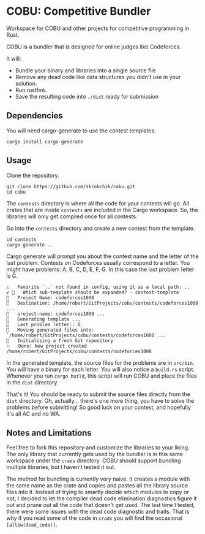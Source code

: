 # COBU: Competitive Bundler

Workspace for COBU and other projects for competitive programming in Rust.

COBU is a bundler that is designed for online judges like Codeforces.

It will:
  - Bundle your binary and libraries into a single source file
  - Remove any dead code like data structures you didn't use in your solution.
  - Run rustfmt.
  - Save the resulting code into `./dist` ready for submission

## Dependencies

You will need cargo-generate to use the contest templates.

```
cargo install cargo-generate
```

## Usage

Clone the repository.

```
git clone https://github.com/skrobchik/cobu.git
cd cobu
```

The `contests` directory is where all the code for your contests will go. All crates
that are inside `contests` are included in the Cargo workspace. So, the libraries will
only get compiled once for all contests.

Go into the `contests` directory and create a new contest from the template.

```
cd contests
cargo generate ..
```

Cargo generate will prompt you about the contest name and the letter of the last problem.
Contests on Codeforces usually correspond to a letter. You might have problems: A, B, C, D, E, F, G.
In this case the last problem letter is G.

```
⚠️   Favorite `..` not found in config, using it as a local path: ..
✔ 🤷   Which sub-template should be expanded? · contest-template
🤷   Project Name: codeforces1008
🔧   Destination: /home/robert/GitProjects/cobu/contests/codeforces1008 ...
🔧   project-name: codeforces1008 ...
🔧   Generating template ...
🤷   Last problem letter:: G
🔧   Moving generated files into: `/home/robert/GitProjects/cobu/contests/codeforces1008`...
🔧   Initializing a fresh Git repository
✨   Done! New project created /home/robert/GitProjects/cobu/contests/codeforces1008
```

In the generated template, the source files for the problems are in `src/bin`. You will
have a binary for each letter. You will also notice a `build.rs` script. Whenever you run
`cargo build`, this script will run COBU and place the files in the `dist` directory.

That's it! You should be ready to submit the source files directly from the `dist`
directory. Oh, actually... there's one more thing, you have to solve the problems
before submitting! So good luck on your contest, and hopefully it's all AC and no WA.

## Notes and Limitations

Feel free to fork this repository and customize the libraries to your liking. The only
library that currently gets used by the bundler is in this same workspace under the `crads` directory. COBU should support bundling multiple libraries, but I haven't tested it out.

The method for bundling is currently very naive. It creates a module with the same name
as the crate and copies and pastes all the library source files into it. Instead of trying to smartly decide which modules to copy or not, I decided to let the compiler
dead code elimination diagnostics figure it out and prune out all the code that doesn't
get used. The last time I tested, there were some issues with the dead code diagnostic and traits. That is why if you read some of the code in `crads` you will find the occasional `[allow(dead_code)]`.
